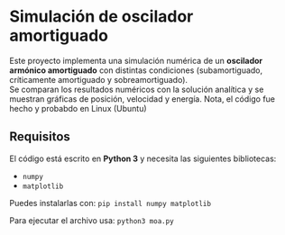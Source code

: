# Simulación de oscilador amortiguado

Este proyecto implementa una simulación numérica de un **oscilador armónico amortiguado** con distintas condiciones (subamortiguado, críticamente amortiguado y sobreamortiguado).  
Se comparan los resultados numéricos con la solución analítica y se muestran gráficas de posición, velocidad y energía. Nota, el código fue hecho y probabdo en Linux (Ubuntu)

## Requisitos

El código está escrito en **Python 3** y necesita las siguientes bibliotecas:

- `numpy`
- `matplotlib`

Puedes instalarlas con:
`pip install numpy matplotlib`

Para ejecutar el archivo usa:
`python3 moa.py`

